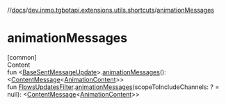//[docs](../../index.md)/[dev.inmo.tgbotapi.extensions.utils.shortcuts](index.md)/[animationMessages](animation-messages.md)



# animationMessages  
[common]  
Content  
fun <[BaseSentMessageUpdate](../dev.inmo.tgbotapi.types.update.abstracts/-base-sent-message-update/index.md)>.[animationMessages](animation-messages.md)(): <[ContentMessage](../dev.inmo.tgbotapi.types.message.abstracts/-content-message/index.md)<[AnimationContent](../dev.inmo.tgbotapi.types.message.content.media/-animation-content/index.md)>>  
fun [FlowsUpdatesFilter](../dev.inmo.tgbotapi.updateshandlers/-flows-updates-filter/index.md).[animationMessages](animation-messages.md)(scopeToIncludeChannels: ? = null): <[ContentMessage](../dev.inmo.tgbotapi.types.message.abstracts/-content-message/index.md)<[AnimationContent](../dev.inmo.tgbotapi.types.message.content.media/-animation-content/index.md)>>  



